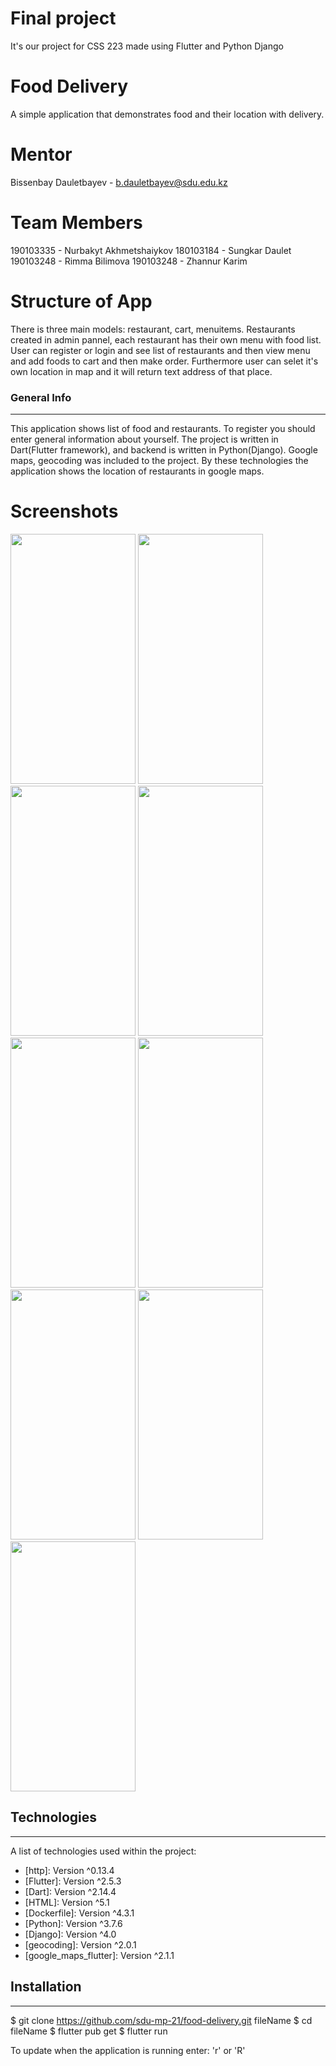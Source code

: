 # Final project
It's our project for CSS 223 made using Flutter and Python Django

# Food Delivery
A simple application that demonstrates food and their location with delivery.

# Mentor
Bissenbay Dauletbayev - b.dauletbayev@sdu.edu.kz
# Team Members
190103335 - Nurbakyt Akhmetshaiykov
180103184 - Sungkar Daulet
190103248 - Rimma Bilimova
190103248 - Zhannur Karim

# Structure of App
There is three main models: restaurant, cart, menuitems. Restaurants created in admin pannel, each restaurant has their own menu with food list. User can register or login and see list of restaurants and then view menu and add foods to cart and then make order. Furthermore user can selet it's own location in map and it will return text address of that place.

### General Info
***
This application shows list of food and restaurants. To register you should
enter general information about yourself. The project is written in Dart(Flutter framework),
and backend is written in Python(Django). Google maps, geocoding was included to the project.
By these technologies the application shows the location of restaurants in google maps.

# Screenshots
<img src="https://user-images.githubusercontent.com/60817450/147446398-519590b3-2dbd-4873-9ff3-9d263c367aa6.jpeg" width="200" height="400">
<img src="https://user-images.githubusercontent.com/60817450/147446395-298d2439-5799-45c8-a018-b66e2f8afa0b.jpeg" width="200" height="400">
<img src="https://user-images.githubusercontent.com/60817450/147446393-4c4182ee-444a-4eda-96cf-c91c5dc710c4.jpeg" width="200" height="400">
<img src="https://user-images.githubusercontent.com/60817450/147446391-0f026750-7d3d-4526-89c4-9f363372bc1c.jpeg" width="200" height="400">
<img src="https://user-images.githubusercontent.com/60817450/147446386-6da672fd-6dd5-4998-bcc1-215706518fb8.jpeg" width="200" height="400">
<img src="https://user-images.githubusercontent.com/60817450/147446383-24389160-3a6e-4d2e-82c0-70db033db627.jpeg" width="200" height="400">
<img src="https://user-images.githubusercontent.com/60817450/147446380-e61e43f6-d171-4411-905f-8b7dc2e6afde.jpeg" width="200" height="400">
<img src="https://user-images.githubusercontent.com/60817450/147446401-ccca1788-b1c7-4bc5-ba44-1d8948e1eb9e.jpeg" width="200" height="400">
<img src="https://user-images.githubusercontent.com/60817450/147446400-81078fc3-728a-4d6c-9e43-ea129eecc504.jpeg" width="200" height="400">

## Technologies
***
A list of technologies used within the project:
* [http]: Version ^0.13.4
* [Flutter]: Version ^2.5.3 
* [Dart]: Version ^2.14.4
* [HTML]: Version ^5.1
* [Dockerfile]: Version ^4.3.1
* [Python]: Version ^3.7.6
* [Django]: Version ^4.0
* [geocoding]: Version ^2.0.1
* [google_maps_flutter]: Version ^2.1.1

## Installation
***

$ git clone https://github.com/sdu-mp-21/food-delivery.git fileName
$ cd fileName
$ flutter pub get
$ flutter run 

To update when the application is running enter: 'r' or 'R'
